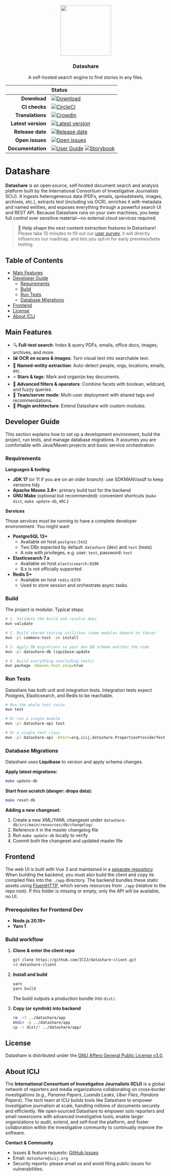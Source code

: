 <p align="center">
  <a href="https://datashare.icij.org/">
    <img src="https://datashare.icij.org/android-chrome-512x512.png" width="158px">
  </a>
</p>

<h3 align="center">Datashare</h3>

<div align="center">
<p>A self-hosted search engine to find stories in any files.</p>
  
| | Status |
| --: | :-- |
| **Download** | [![Download](https://img.shields.io/badge/datashare.icij.org-FFF?style=flat)](https://datashare.icij.org)|
| **CI checks** | [![CircleCI](https://img.shields.io/circleci/build/gh/ICIJ/datashare.svg?style=flat)](https://circleci.com/gh/ICIJ/datashare) |
| **Translations** | [![Crowdin](https://badges.crowdin.net/datashare/localized.svg)](https://crowdin.com/project/datashare) |
| **Latest version** | [![Latest version](https://img.shields.io/github/v/tag/icij/datashare?style=flat)](https://github.com/ICIJ/datashare/releases/latest) |
| **Release date** | [![Release date](https://img.shields.io/github/release-date/icij/datashare?style=flat)](https://github.com/ICIJ/datashare/releases/latest) |
| **Open issues** | [![Open issues](https://img.shields.io/github/issues/icij/datashare?style=flat&color=success)](https://github.com/ICIJ/datashare/issues/) |
| **Documentation** | [![User Guide](https://img.shields.io/badge/User%20Guide-193D87?style=flat)](https://icij.gitbook.io/datashare/developers/frontend/api) [![Storybook](https://img.shields.io/badge/Storybook-FA4070?style=flat)](https://icij.github.io/datashare-client/) |

</div>

# Datashare

**Datashare** is an open‑source, self‑hosted document search and analysis platform built by the International Consortium of Investigative Journalists (ICIJ). It ingests heterogeneous data (PDFs, emails, spreadsheets, images, archives, etc.), extracts text (including via OCR), enriches it with metadata and named entities, and exposes everything through a powerful search UI and REST API. Because Datashare runs on your own machines, you keep full control over sensitive material—no external cloud services required.

> 📣 **Help shape the next content extraction features in Datashare!** Please take 10 minutes to fill out our [user survey](https://forms.gle/PYgusFsoBaMyzUec9), it will directly influences our roadmap, and lets you opt‑in for early previews/beta testing.

## Table of Contents

* [Main Features](#main-features)
* [Developer Guide](#developer-guide)
  * [Requirements](#requirements)
  * [Build](#build)
  * [Run Tests](#run-tests)
  * [Database Migrations](#database-migrations)
* [Frontend](#frontend)
* [License](#license)
* [About ICIJ](#about-icij)

## Main Features

* 🔍 **Full‑text search**: Index & query PDFs, emails, office docs, images, archives, and more.
* 🖼️ **OCR on scans & images**: Turn visual text into searchable text.
* 🧠 **Named‑entity extraction**: Auto-detect people, orgs, locations, emails, etc.
* ⭐ **Stars & tags**: Mark and organize key documents.
* 🧰 **Advanced filters & operators**: Combine facets with boolean, wildcard, and fuzzy queries.
* 🤝 **Team/server mode**: Multi-user deployment with shared tags and recommendations.
* 🔌 **Plugin architecture**: Extend Datashare with custom modules.

## Developer Guide

This section explains how to set up a development environment, build the project, run tests, and manage database migrations. It assumes you are comfortable with Java/Maven projects and basic service orchestration.

### Requirements

**Languages & tooling**

* **JDK 17** (or 11 if you are on an older branch): use SDKMAN!/asdf to keep versions tidy
* **Apache Maven 3.8+**: primary build tool for the backend
* **GNU Make** (optional but recommended): convenient shortcuts (`make dist`, `make update-db`, etc.)

**Services**

Those services must be running to have a complete developer environement. You might want 

* **PostgreSQL 13+**
  * Available on host `postgres:5432`
  * Two DBs expected by default: `datashare` (dev) and `test` (tests)
  * A role with privileges, e.g. user: `test`, password: `test`
* **Elasticsearch 7.x** 
  * Available on host `elasticsearch:9200`
  * 8.x is not officially supported 
* **Redis 5+**
  * Available on host `redis:6379`
  * Used to store session and orchestrate async tasks.

### Build

The project is modular. Typical steps:

```bash
# 1. Validate the build and resolve deps
mvn validate

# 2. Build shared testing utilities (some modules depend on these)
mvn -pl commons-test -am install

# 3. Apply DB migrations so your dev DB schema matches the code
mvn -pl datashare-db liquibase:update

# 4. Build everything (excluding tests)
mvn package -Dmaven.test.skip=true
```

### Run Tests

Datashare has both unit and integration tests. Integration tests expect Postgres, Elasticsearch, and Redis to be reachable.

```bash
# Run the whole test suite
mvn test

# Or run a single module
mvn -pl datashare-api test

# Or a single test class
mvn -pl datashare-api -Dtest=org.icij.datashare.PropertiesProviderTest test
```

### Database Migrations

Datashare uses **Liquibase** to version and apply schema changes.

**Apply latest migrations:**

```bash
make update-db
```

**Start from scratch (danger: drops data):**

```bash
make reset-db
```

**Adding a new changeset:**

1. Create a new XML/YAML changeset under `datashare-db/src/main/resources/db/changelog/`
2. Reference it in the master changelog file
3. Run `make update-db` locally to verify
4. Commit both the changeset and updated master file

## Frontend

The web UI is built with Vue 3 and maintained in a [separate repository](https://github.com/ICIJ/datashare-client). When building the backend, you must also build the client and copy its compiled files into the `./app` directory. The backend bundles these static assets using [FluentHTTP](https://github.com/CodeStory/fluent-http), which serves resources from `./app` (relative to the repo root). If this folder is missing or empty, only the API will be available, no UI.

### Prerequisites for Frontend Dev

* **Node.js 20.19+**
* **Yarn 1**

### Build workflow

1. **Clone & enter the client repo**

   ```bash
   git clone https://github.com/ICIJ/datashare-client.git
   cd datashare-client
   ```
2. **Install and build**

   ```bash
   yarn
   yarn build
   ```

   The build outputs a production bundle into `dist/`.
3. **Copy (or symlink) into backend**

   ```bash
   rm -rf ../datashare/app
   mkdir -p ../datashare/app
   cp -r dist/* ../datashare/app/
   ```

## License

Datashare is distributed under the [GNU Affero General Public License v3.0](LICENSE.txt).

## About ICIJ

The **International Consortium of Investigative Journalists (ICIJ)** is a global network of reporters and media organizations collaborating on cross‑border investigations (e.g., *Panama Papers*, *Luanda Leaks*, *Uber Files*, *Pandora Papers*). The tech team at ICIJ builds tools like Datashare to empower investigative journalism at scale, handling millions of documents securely and efficiently. We open‑sourced Datashare to empower solo reporters and small newsrooms with advanced investigative tools, enable larger organizations to audit, extend, and self‑host the platform, and foster collaboration within the investigative community to continually improve the software.

**Contact & Community**

* Issues & feature requests: [GitHub Issues](https://github.com/ICIJ/datashare/issues)
* Email: `datashare@icij.org`
* Security reports: please email us and avoid filing public issues for vulnerabilities.